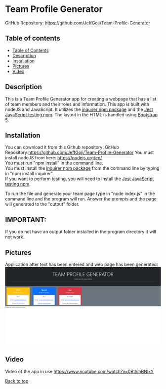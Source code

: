 # Team Profile Generator<a name="top">

GitHub Repository: https://github.com/JeffGoji/Team-Profile-Generator

## Table of contents <a name="table"></a>

- [Table of Contents](#table)
- [Description](#description)
- [Installation](#install)
- [Pictures](#pictures)
- [Video](#video)

## Description<a name="description"></a>

This is a Team Profile Generator app for creating a webpage that has a list of team members and their roles and information.
This app is built with nodeJS and JavaScript. It utilizes the <a href="https://www.npmjs.com/package/inquirer ">inquirer npm package</a> and the <a href="https://jestjs.io/">Jest JavaScript testing npm</a>.
The layout in the HTML is handled using <a href="https://getbootstrap.com/">Bootstrap 5</a>.

## Installation <a name="install"></a>

You can download it from this Github repository:
GitHub Repository:https://github.com/JeffGoji/Team-Profile-Generator
You must install nodeJS from here: <A href="https://nodejs.org/en/">https://nodejs.org/en/</a>  
You must run "npm install" in the command line.  
You must install the <a href="https://www.npmjs.com/package/inquirer">inquirer npm package</a> from the command line by typing in "npm install inquirer".  
If you want to perform testing, you will need to install the <a href="https://jestjs.io/">Jest JavaScript testing npm</a>.  

To run the file and generate your team page type in "node index.js" in the command line and the program will run.
Answer the prompts and the page will generated to the "output" folder.
  
## IMPORTANT:
  
If you do not have an output folder installed in the program directory it will not work.

## Pictures<a name="pictures"></a>

Application after text has been entered and web page has been generated:
  ![Image](https://github.com/JeffGoji/Team-Profile-Generator/blob/main/screenshot.png)

## Video<A name="video"></a>
   Video of the app in use 
https://www.youtube.com/watch?v=0BthibBNIxY

[Back to top](#top)
